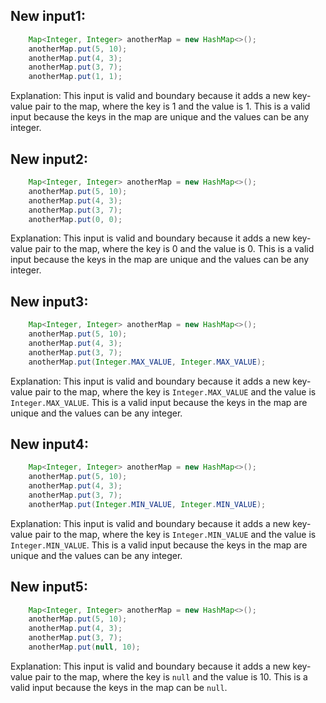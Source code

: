 ## New input1:
```java
    Map<Integer, Integer> anotherMap = new HashMap<>();
    anotherMap.put(5, 10);
    anotherMap.put(4, 3);
    anotherMap.put(3, 7);
    anotherMap.put(1, 1);
```
Explanation: This input is valid and boundary because it adds a new key-value pair to the map, where the key is 1 and the value is 1. This is a valid input because the keys in the map are unique and the values can be any integer.

## New input2:
```java
    Map<Integer, Integer> anotherMap = new HashMap<>();
    anotherMap.put(5, 10);
    anotherMap.put(4, 3);
    anotherMap.put(3, 7);
    anotherMap.put(0, 0);
```
Explanation: This input is valid and boundary because it adds a new key-value pair to the map, where the key is 0 and the value is 0. This is a valid input because the keys in the map are unique and the values can be any integer.

## New input3:
```java
    Map<Integer, Integer> anotherMap = new HashMap<>();
    anotherMap.put(5, 10);
    anotherMap.put(4, 3);
    anotherMap.put(3, 7);
    anotherMap.put(Integer.MAX_VALUE, Integer.MAX_VALUE);
```
Explanation: This input is valid and boundary because it adds a new key-value pair to the map, where the key is `Integer.MAX_VALUE` and the value is `Integer.MAX_VALUE`. This is a valid input because the keys in the map are unique and the values can be any integer.

## New input4:
```java
    Map<Integer, Integer> anotherMap = new HashMap<>();
    anotherMap.put(5, 10);
    anotherMap.put(4, 3);
    anotherMap.put(3, 7);
    anotherMap.put(Integer.MIN_VALUE, Integer.MIN_VALUE);
```
Explanation: This input is valid and boundary because it adds a new key-value pair to the map, where the key is `Integer.MIN_VALUE` and the value is `Integer.MIN_VALUE`. This is a valid input because the keys in the map are unique and the values can be any integer.

## New input5:
```java
    Map<Integer, Integer> anotherMap = new HashMap<>();
    anotherMap.put(5, 10);
    anotherMap.put(4, 3);
    anotherMap.put(3, 7);
    anotherMap.put(null, 10);
```
Explanation: This input is valid and boundary because it adds a new key-value pair to the map, where the key is `null` and the value is 10. This is a valid input because the keys in the map can be `null`.
